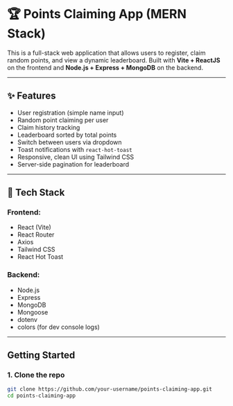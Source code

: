 # 🏆 Points Claiming App (MERN Stack)

This is a full-stack web application that allows users to register, claim random points, and view a dynamic leaderboard. Built with **Vite + ReactJS** on the frontend and **Node.js + Express + MongoDB** on the backend.

---

## ✨ Features

-  User registration (simple name input)
-  Random point claiming per user
-  Claim history tracking
-  Leaderboard sorted by total points
-  Switch between users via dropdown
-  Toast notifications with `react-hot-toast`
-  Responsive, clean UI using Tailwind CSS
-  Server-side pagination for leaderboard

---

## 🔧 Tech Stack

### Frontend:
- React (Vite)
- React Router
- Axios
- Tailwind CSS
- React Hot Toast

### Backend:
- Node.js
- Express
- MongoDB
- Mongoose
- dotenv
- colors (for dev console logs)

---

##  Getting Started

### 1. Clone the repo
```bash
git clone https://github.com/your-username/points-claiming-app.git
cd points-claiming-app


